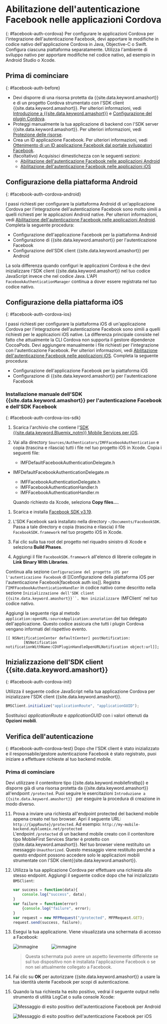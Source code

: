 # Abilitazione dell'autenticazione Facebook nelle applicazioni Cordova
{: #facebook-auth-cordova}
Per configurare le applicazioni Cordova per l'integrazione dell'autenticazione Facebook, devi apportare le modifiche in codice nativo dell'applicazione Cordova in Java, Objective-C o Swift. Configura ciascuna piattaforma separatamente. Utilizza l'ambiente di sviluppo nativo per apportare modifiche nel codice nativo, ad esempio in Android Studio o Xcode.

## Prima di cominciare
{: #facebook-auth-before}
* Devi disporre di una risorsa protetta da {{site.data.keyword.amashort}} e di un progetto Cordova strumentato con l'SDK client {{site.data.keyword.amashort}}.  Per ulteriori informazioni, vedi [Introduzione a {{site.data.keyword.amashort}}](getting-started.html) e [Configurazione del plugin Cordova](getting-started-cordova.html).
* Proteggi manualmente la tua applicazione di backend con l'SDK server {{site.data.keyword.amashort}}. Per ulteriori informazioni, vedi [Protezione delle risorse](protecting-resources.html).
* Crea un ID applicazione Facebook. Per ulteriori informazioni, vedi [Ottenimento di un ID applicazione Facebook dal portale sviluppatori Facebook](facebook-auth-overview.html#facebook-appID).
* (facoltativo) Acquisisci dimestichezza con le seguenti sezioni:
   * [Abilitazione dell'autenticazione Facebook nelle applicazioni Android](facebook-auth-android.html)
   * [Abilitazione dell'autenticazione Facebook nelle applicazioni iOS](facebook-auth-iOS.html)


## Configurazione della piattaforma Android
{: #facebook-auth-cordova-android}

I passi richiesti per configurare la piattaforma Android di un'applicazione Cordova per l'integrazione dell'autenticazione Facebook sono molto simili a quelli richiesti per le applicazioni Android native. Per ulteriori informazioni, vedi [Abilitazione dell'autenticazione Facebook nelle applicazioni Android](facebook-auth-android.html). Completa la seguente procedura:

* Configurazione dell'applicazione Facebook per la piattaforma Android
* Configurazione di {{site.data.keyword.amashort}} per l'autenticazione Facebook
* Configurazione dell'SDK client {{site.data.keyword.amashort}} per Android

La sola differenza quando configuri le applicazioni Cordova è che devi inizializzare l'SDK client {{site.data.keyword.amashort}} nel tuo codice JavaScript invece che nel codice Java. L'API `FacebookAuthenticationManager` continua a dover essere registrata nel tuo codice nativo.

## Configurazione della piattaforma iOS
{: #facebook-auth-cordova-ios}

I passi richiesti per configurare la piattaforma iOS di un'applicazione Cordova per l'integrazione dell'autenticazione Facebook sono simili a quelli richiesti per le applicazioni iOS native. La differenza principale consiste nel fatto che attualmente la CLI Cordova non supporta il gestore dipendenze CocoaPods. Devi aggiungere manualmente i file richiesti per l'integrazione con l'autenticazione Facebook. Per ulteriori informazioni, vedi [Abilitazione dell'autenticazione Facebook nelle applicazioni iOS](facebook-auth-ios.html). Completa la seguente procedura:

* Configurazione dell'applicazione Facebook per la piattaforma iOS
* Configurazione di {{site.data.keyword.amashort}} per l'autenticazione Facebook

### Installazione manuale dell'SDK {{site.data.keyword.amashort}} per l'autenticazione Facebook e dell'SDK Facebook
{: #facebook-auth-cordova-ios-sdk}
1. Scarica l'archivio che contiene l'[SDK {{site.data.keyword.Bluemix_notm}} Mobile Services per iOS](https://hub.jazz.net/git/bluemixmobilesdk/imf-ios-sdk/archive?revstr=master).

1. Vai alla directory `Sources/Authenticators/IMFFacebookAuthentication` e copia (trascina e rilascia) tutti i file nel tuo progetto iOS in Xcode. Copia i seguenti file:
	* IMFDefaultFacebookAuthenticationDelegate.h
  * IMFDefaultFacebookAuthenticationDelegate.m
	* IMFFacebookAuthenticationDelegate.h
	* IMFFacebookAuthenticationHandler.h
	* IMFFacebookAuthenticationHandler.m

	Quando richiesto da Xcode, seleziona **Copy files...**.

1. Scarica e installa [Facebook SDK v3.19](https://developers.facebook.com/resources/facebook-ios-sdk-3.19.pkg).

1. L'SDK Facebook sarà installato nella directory `~/Documents/FacebookSDK`. Passa a tale directory e copia (trascina e rilascia) il file `FacebookSDK.framework` nel tuo progetto iOS in Xcode.

1. 	Fai clic sulla tua root del progetto nel riquadro sinistro di Xcode e seleziona **Build Phases**.

1. Aggiungi il file `FacebookSDK.framework` all'elenco di librerie collegate in **Link Binary With Libraries**.

Continua alla sezione ``Configurazione del progetto iOS per l'autenticazione Facebook`` di [[Configurazione della piattaforma iOS per l'autenticazione Facebook|facebook auth ios]]. Registra l'`IMFFacebookAuthenticationHandler` in codice nativo come descritto nella sezione `Inizializzazione dell'SDK client {{site.data.keyword.amashort}}``. Non inizializzare `IMFClient` nel tuo codice nativo.

Aggiungi la seguente riga al metodo `application:openURL:sourceApplication:annotation` del tuo delegato dell'applicazione. Questo codice assicura che tutti i plugin Cordova vengano informati del rispettivo evento.

```
[[ NSNotificationCenter defaultCenter] postNotification:
		[NSNotification notificationWithName:CDVPluginHandleOpenURLNotification object:url]];      
```

## Inizializzazione dell'SDK client {{site.data.keyword.amashort}}
{: #facebook-auth-cordova-init}

Utilizza il seguente codice JavaScript nella tua applicazione Cordova per inizializzare l'SDK client {{site.data.keyword.amashort}}.

```JavaScript
BMSClient.initialize("applicationRoute", "applicationGUID");
```

Sostituisci *applicationRoute* e *applicationGUID* con i valori ottenuti da **Opzioni mobili**.

## Verifica dell'autenticazione
{: #facebook-auth-cordova-test}
Dopo che l'SDK client è stato inizializzato e il responsabile/gestore autenticazione Facebook è stato registrato, puoi iniziare a effettuare richieste al tuo backend mobile.

### Prima di cominciare
Devi utilizzare il contenitore tipo {{site.data.keyword.mobilefirstbp}} e disporre già di una risorsa protetta da {{site.data.keyword.amashort}} all'endpoint `/protected`. Puoi seguire le esercitazioni `Introduzione a {{site.data.keyword.amashort}} ` per eseguire la procedura di creazione in modo diverso.

11. Prova a inviare una richiesta all'endpoint protected del backend mobile appena creato nel tuo browser. Apri il seguente URL: `http://{appRoute}/protected`. Ad esempio: `http://my-mobile-backend.mybluemix.net/protected`
<br/>L'endpoint `/protected` di un backend mobile creato con il contenitore tipo MobileFirst Services Starter è protetto con {{site.data.keyword.amashort}}. Nel tuo browser viene restituito un messaggio `Unauthorized`. Questo messaggio viene restituito perché a questo endpoint possono accedere solo le applicazioni mobili strumentate con l'SDK client{{site.data.keyword.amashort}}.

1. Utilizza la tua applicazione Cordova per effettuare una richiesta allo stesso endpoint. Aggiungi il seguente codice dopo che hai inizializzato `BMSClient`:

	```JavaScript
	var success = function(data){
    	console.log("success", data);
    }
	var failure = function(error)
    	{console.log("failure", error);
    }
	var request = new MFPRequest("/protected", MFPRequest.GET);
	request.send(success, failure);
	```

1. Esegui la tua applicazione. Viene visualizzata una schermata di accesso a Facebook:

	![immagine](images/android-facebook-login.png) &nbsp;&nbsp;&nbsp;&nbsp;&nbsp;&nbsp;&nbsp;&nbsp;&nbsp;	![immagine](images/ios-facebook-login.png)

	> Questa schermata può avere un aspetto lievemente differente se sul tuo dispositivo non è installata l'applicazione Facebook o se non sei attualmente collegato a Facebook.

1. Fai clic su **OK** per autorizzare {{site.data.keyword.amashort}} a usare la tua identità utente Facebook per scopi di autenticazione.

1. 	Quando la tua richiesta ha esito positivo, vedrai il seguente output nello strumento di utilità LogCat o sulla console Xcode:

	![Messaggio di esito positivo dell'autenticazione Facebook per Android](images/android-facebook-login-success.png)

	![Messaggio di esito positivo dell'autenticazione Facebook per iOS ](images/ios-facebook-login-success.png)
